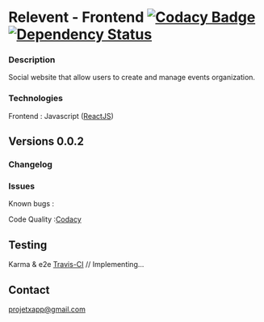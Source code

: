 Relevent - Frontend [![Codacy Badge](https://api.codacy.com/project/badge/Grade/464039e29eb04025aa5495982e0f0165)](https://www.codacy.com/app/paul.bouquet/ProjetX?utm_source=github.com&utm_medium=referral&utm_content=Herklos/ProjetX&utm_campaign=badger) [![Dependency Status](https://www.versioneye.com/user/projects/599362ab368b08166a66898b/badge.svg?style=flat-square)](https://www.versioneye.com/user/projects/599362ab368b08166a66898b)
============================
### Description
Social website that allow users to create and manage events organization.  <br>

### Technologies
Frontend : Javascript ([ReactJS](https://facebook.github.io/react/))<br>

Versions 0.0.2
------------
### Changelog


### Issues
Known bugs  :<br>

Code Quality :[Codacy](https://www.codacy.com/app/paul.bouquet/ProjetX)<br>

Testing
------------
Karma & e2e [Travis-CI](https://travis-ci.org/Herklos/ProjetX) // Implementing...

Contact
------------
projetxapp@gmail.com
